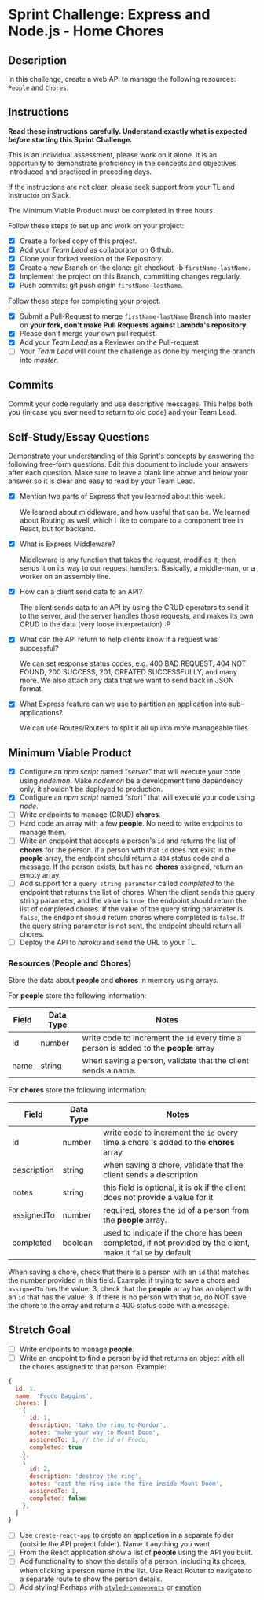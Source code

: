 # Sprint Challenge: Express and Node.js - Home Chores

## Description

In this challenge, create a web API to manage the following resources: `People` and `Chores`.

## Instructions

**Read these instructions carefully. Understand exactly what is expected _before_ starting this Sprint Challenge.**

This is an individual assessment, please work on it alone. It is an opportunity to demonstrate proficiency in the concepts and objectives introduced and practiced in preceding days.

If the instructions are not clear, please seek support from your TL and Instructor on Slack.

The Minimum Viable Product must be completed in three hours.

Follow these steps to set up and work on your project:

- [x] Create a forked copy of this project.
- [x] Add your _Team Lead_ as collaborator on Github.
- [x] Clone your forked version of the Repository.
- [x] Create a new Branch on the clone: git checkout -b `firstName-lastName`.
- [x] Implement the project on this Branch, committing changes regularly.
- [x] Push commits: git push origin `firstName-lastName`.

Follow these steps for completing your project.

- [x] Submit a Pull-Request to merge `firstName-lastName` Branch into master on **your fork, don't make Pull Requests against Lambda's repository**.
- [x] Please don't merge your own pull request.
- [x] Add your _Team Lead_ as a Reviewer on the Pull-request
- [ ] Your _Team Lead_ will count the challenge as done by merging the branch into _master_.

## Commits

Commit your code regularly and use descriptive messages. This helps both you (in case you ever need to return to old code) and your Team Lead.

## Self-Study/Essay Questions

Demonstrate your understanding of this Sprint's concepts by answering the following free-form questions. Edit this document to include your answers after each question. Make sure to leave a blank line above and below your answer so it is clear and easy to read by your Team Lead.

- [x] Mention two parts of Express that you learned about this week.
    
    We learned about middleware, and how useful that can be. We learned about Routing as well, which I like to compare to a component tree in React, but for backend.

- [x] What is Express Middleware?

  Middleware is any function that takes the request, modifies it, then sends it on its way to our request handlers. Basically, a middle-man, or a worker on an assembly line.

- [x] How can a client send data to an API?

  The client sends data to an API by using the CRUD operators to send it to the server, and the server handles those requests, and makes its own CRUD to the data (very loose interpretation) :P

- [x] What can the API return to help clients know if a request was successful?

  We can set response status codes, e.g. 400 BAD REQUEST, 404 NOT FOUND, 200 SUCCESS, 201, CREATED SUCCESSFULLY, and many more. We also attach any data that we want to send back in JSON format.

- [x] What Express feature can we use to partition an application into sub-applications?

  We can use Routes/Routers to split it all up into more manageable files.

## Minimum Viable Product

- [x] Configure an _npm script_ named _"server"_ that will execute your code using _nodemon_. Make _nodemon_ be a development time dependency only, it shouldn't be deployed to production.
- [x] Configure an _npm script_ named _"start"_ that will execute your code using _node_.
- [ ] Write endpoints to manage (CRUD) **chores**.
- [ ] Hard code an array with a few **people**. No need to write endpoints to manage them.
- [ ] Write an endpoint that accepts a person's `id` and returns the list of **chores** for the person. if a person with that `id` does not exist in the **people** array, the endpoint should return a `404` status code and a message. If the person exists, but has no **chores** assigned, return an empty array.
- [ ] Add support for a `query string parameter` called _completed_ to the endpoint that returns the list of chores. When the client sends this query string parameter, and the value is `true`, the endpoint should return the list of completed chores. If the value of the query string parameter is `false`, the endpoint should return chores where completed is `false`. If the query string parameter is not sent, the endpoint should return all chores.
- [ ] Deploy the API to _heroku_ and send the URL to your TL.

### Resources (People and Chores)

Store the data about **people** and **chores** in memory using arrays.

For **people** store the following information:

| Field | Data Type | Notes                                                                                 |
| ----- | --------- | ------------------------------------------------------------------------------------- |
| id    | number    | write code to increment the `id` every time a person is added to the **people** array |
| name  | string    | when saving a person, validate that the client sends a name.                          |

For **chores** store the following information:

| Field       | Data Type | Notes                                                                                                       |
| ----------- | --------- | ----------------------------------------------------------------------------------------------------------- |
| id          | number    | write code to increment the `id` every time a chore is added to the **chores** array                        |
| description | string    | when saving a chore, validate that the client sends a description                                           |
| notes       | string    | this field is optional, it is ok if the client does not provide a value for it                              |
| assignedTo  | number    | required, stores the `id` of a person from the **people** array.                                            |
| completed   | boolean   | used to indicate if the chore has been completed, if not provided by the client, make it `false` by default |

When saving a chore, check that there is a person with an `id` that matches the number provided in this field. Example: if trying to save a chore and `assignedTo` has the value: 3, check that the **people** array has an object with an `id` that has the value: 3. If there is no person with that `id`, do NOT save the chore to the array and return a 400 status code with a message.

## Stretch Goal

- [ ] Write endpoints to manage **people**.
- [ ] Write an endpoint to find a person by id that returns an object with all the chores assigned to that person. Example:

```js
{
  id: 1,
  name: 'Frodo Baggins',
  chores: [
    {
      id: 1,
      description: 'take the ring to Mordor',
      notes: 'make your way to Mount Doom',
      assignedTo: 1, // the id of Frodo,
      completed: true
    },
    {
      id: 2,
      description: 'destroy the ring',
      notes: 'cast the ring into the fire inside Mount Doom',
      assignedTo: 1,
      completed: false
    },
  ]
}
```

- [ ] Use `create-react-app` to create an application in a separate folder (outside the API project folder). Name it anything you want.
- [ ] From the React application show a list of **people** using the API you built.
- [ ] Add functionality to show the details of a person, including its chores, when clicking a person name in the list. Use React Router to navigate to a separate route to show the person details.
- [ ] Add styling! Perhaps with [`styled-components`](https://www.styled-components.com/) or [emotion](https://emotion.sh/docs/introduction)
